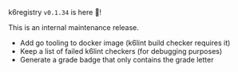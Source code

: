 k6registry `v0.1.34` is here 🎉!

This is an internal maintenance release.
- Add go tooling to docker image (k6lint build checker requires it)
- Keep a list of failed k6lint checkers (for debugging purposes)
- Generate a grade badge that only contains the grade letter
